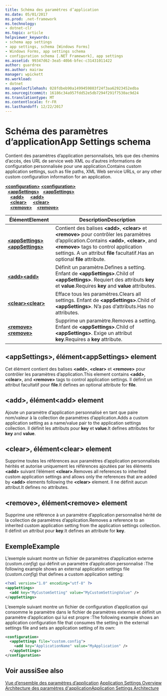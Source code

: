```yaml
---
title: Schéma des paramètres d’application
ms.date: 05/01/2017
ms.prod: .net-framework
ms.technology:
- dotnet-clr
ms.topic: article
helpviewer_keywords:
- schema app settings
- app settings, schema [Windows Forms]
- Windows Forms, app settings schema
- configuration schema [.NET Framework], app settings
ms.assetid: 99347d62-3ea5-40b6-bfec-c31431011422
author: guardrex
ms.author: mairaw
manager: wpickett
ms.workload:
- dotnet
ms.openlocfilehash: 028fdbeb90a1499459803f24f3aa62923452edba
ms.sourcegitcommit: 16186c34a957fdd52e5db7294f291f7530ac9d24
ms.translationtype: MT
ms.contentlocale: fr-FR
ms.lasthandoff: 12/22/2017
---
```

# <a name="app-settings-schema"></a><span data-ttu-id="6cb63-102">Schéma des paramètres d’application</span><span class="sxs-lookup"><span data-stu-id="6cb63-102">App Settings schema</span></span>

<span data-ttu-id="6cb63-103">Contient des paramètres d’application personnalisés, tels que des chemins d’accès, des URL de service web XML ou d’autres informations de configuration personnalisée pour une application.</span><span class="sxs-lookup"><span data-stu-id="6cb63-103">Contains custom application settings, such as file paths, XML Web service URLs, or any other custom configuration information for an application.</span></span>

<span data-ttu-id="6cb63-104">[**\<configuration>**](~/docs/framework/configure-apps/file-schema/configuration-element.md) </span><span class="sxs-lookup"><span data-stu-id="6cb63-104">[**\<configuration>**](~/docs/framework/configure-apps/file-schema/configuration-element.md) </span></span>  
<span data-ttu-id="6cb63-105">&nbsp;&nbsp;[**\<appSettings>**](~/docs/framework/configure-apps/file-schema/appsettings/appsettings-element-for-configuration.md) </span><span class="sxs-lookup"><span data-stu-id="6cb63-105">&nbsp;&nbsp;[**\<appSettings>**](~/docs/framework/configure-apps/file-schema/appsettings/appsettings-element-for-configuration.md) </span></span>  
<span data-ttu-id="6cb63-106">&nbsp;&nbsp;&nbsp;&nbsp;[**\<add>**](~/docs/framework/configure-apps/file-schema/appsettings/add-element-for-appsettings.md) </span><span class="sxs-lookup"><span data-stu-id="6cb63-106">&nbsp;&nbsp;&nbsp;&nbsp;[**\<add>**](~/docs/framework/configure-apps/file-schema/appsettings/add-element-for-appsettings.md) </span></span>  
<span data-ttu-id="6cb63-107">&nbsp;&nbsp;&nbsp;&nbsp;[**\<clear>**](~/docs/framework/configure-apps/file-schema/appsettings/clear-element-for-appsettings.md) </span><span class="sxs-lookup"><span data-stu-id="6cb63-107">&nbsp;&nbsp;&nbsp;&nbsp;[**\<clear>**](~/docs/framework/configure-apps/file-schema/appsettings/clear-element-for-appsettings.md) </span></span>  
<span data-ttu-id="6cb63-108">&nbsp;&nbsp;&nbsp;&nbsp;[**\<remove>**](~/docs/framework/configure-apps/file-schema/appsettings/remove-element-for-appsettings.md)</span><span class="sxs-lookup"><span data-stu-id="6cb63-108">&nbsp;&nbsp;&nbsp;&nbsp;[**\<remove>**](~/docs/framework/configure-apps/file-schema/appsettings/remove-element-for-appsettings.md)</span></span>

| <span data-ttu-id="6cb63-109">Élément</span><span class="sxs-lookup"><span data-stu-id="6cb63-109">Element</span></span> | <span data-ttu-id="6cb63-110">Description</span><span class="sxs-lookup"><span data-stu-id="6cb63-110">Description</span></span> |
| ------- | ----------- |
| [<span data-ttu-id="6cb63-111">**\<appSettings>**</span><span class="sxs-lookup"><span data-stu-id="6cb63-111">**\<appSettings>**</span></span>](~/docs/framework/configure-apps/file-schema/appsettings/appsettings-element-for-configuration.md) | <span data-ttu-id="6cb63-112">Contient des balises **\<add>**, **\<clear>** et **\<remove>** pour contrôler les paramètres d’application.</span><span class="sxs-lookup"><span data-stu-id="6cb63-112">Contains **\<add>**, **\<clear>**, and **\<remove>** tags to control application settings.</span></span> <span data-ttu-id="6cb63-113">A un attribut **file** facultatif.</span><span class="sxs-lookup"><span data-stu-id="6cb63-113">Has an optional **file** attribute.</span></span> |
| [<span data-ttu-id="6cb63-114">**\<add>**</span><span class="sxs-lookup"><span data-stu-id="6cb63-114">**\<add>**</span></span>](~/docs/framework/configure-apps/file-schema/appsettings/add-element-for-appsettings.md) | <span data-ttu-id="6cb63-115">Définit un paramètre.</span><span class="sxs-lookup"><span data-stu-id="6cb63-115">Defines a setting.</span></span> <span data-ttu-id="6cb63-116">Enfant de **\<appSettings>**.</span><span class="sxs-lookup"><span data-stu-id="6cb63-116">Child of **\<appSettings>**.</span></span> <span data-ttu-id="6cb63-117">Requiert des attributs **key** et **value**.</span><span class="sxs-lookup"><span data-stu-id="6cb63-117">Requires **key** and **value** attributes.</span></span> |
| [<span data-ttu-id="6cb63-118">**\<clear>**</span><span class="sxs-lookup"><span data-stu-id="6cb63-118">**\<clear>**</span></span>](~/docs/framework/configure-apps/file-schema/appsettings/clear-element-for-appsettings.md) | <span data-ttu-id="6cb63-119">Efface tous les paramètres.</span><span class="sxs-lookup"><span data-stu-id="6cb63-119">Clears all settings.</span></span> <span data-ttu-id="6cb63-120">Enfant de **\<appSettings>**.</span><span class="sxs-lookup"><span data-stu-id="6cb63-120">Child of **\<appSettings>**.</span></span> <span data-ttu-id="6cb63-121">N’a pas d’attributs.</span><span class="sxs-lookup"><span data-stu-id="6cb63-121">Has no attributes.</span></span> |
| [<span data-ttu-id="6cb63-122">**\<remove>**</span><span class="sxs-lookup"><span data-stu-id="6cb63-122">**\<remove>**</span></span>](~/docs/framework/configure-apps/file-schema/appsettings/remove-element-for-appsettings.md) | <span data-ttu-id="6cb63-123">Supprime un paramètre.</span><span class="sxs-lookup"><span data-stu-id="6cb63-123">Removes a setting.</span></span> <span data-ttu-id="6cb63-124">Enfant de **\<appSettings>**.</span><span class="sxs-lookup"><span data-stu-id="6cb63-124">Child of **\<appSettings>**.</span></span> <span data-ttu-id="6cb63-125">Exige un attribut **key**.</span><span class="sxs-lookup"><span data-stu-id="6cb63-125">Requires a **key** attribute.</span></span> |

## <a name="appsettings-element"></a><span data-ttu-id="6cb63-126">\<appSettings>, élément</span><span class="sxs-lookup"><span data-stu-id="6cb63-126">\<appSettings> element</span></span>

<span data-ttu-id="6cb63-127">Cet élément contient des balises **\<add>**, **\<clear>** et **\<remove>** pour contrôler les paramètres d’application.</span><span class="sxs-lookup"><span data-stu-id="6cb63-127">This element contains **\<add>**, **\<clear>**, and **\<remove>** tags to control application settings.</span></span> <span data-ttu-id="6cb63-128">Il définit un attribut facultatif pour **file**.</span><span class="sxs-lookup"><span data-stu-id="6cb63-128">It defines an optional attribute for **file**.</span></span>

## <a name="add-element"></a><span data-ttu-id="6cb63-129">\<add>, élément</span><span class="sxs-lookup"><span data-stu-id="6cb63-129">\<add> element</span></span>

<span data-ttu-id="6cb63-130">Ajoute un paramètre d’application personnalisé en tant que paire nom/valeur à la collection de paramètres d’application.</span><span class="sxs-lookup"><span data-stu-id="6cb63-130">Adds a custom application setting as a name/value pair to the application settings collection.</span></span> <span data-ttu-id="6cb63-131">Il définit les attributs pour **key** et **value**.</span><span class="sxs-lookup"><span data-stu-id="6cb63-131">It defines attributes for **key** and **value**.</span></span>

## <a name="clear-element"></a><span data-ttu-id="6cb63-132">\<clear>, élément</span><span class="sxs-lookup"><span data-stu-id="6cb63-132">\<clear> element</span></span>

<span data-ttu-id="6cb63-133">Supprime toutes les références aux paramètres d’application personnalisés hérités et autorise uniquement les références ajoutées par les éléments **\<add>** suivant l’élément **\<clear>**.</span><span class="sxs-lookup"><span data-stu-id="6cb63-133">Removes all references to inherited custom application settings and allows only the references that are added by **\<add>** elements following the **\<clear>** element.</span></span> <span data-ttu-id="6cb63-134">Il ne définit aucun attribut.</span><span class="sxs-lookup"><span data-stu-id="6cb63-134">It defines no attributes.</span></span>

## <a name="remove-element"></a><span data-ttu-id="6cb63-135">\<remove>, élément</span><span class="sxs-lookup"><span data-stu-id="6cb63-135">\<remove> element</span></span>

<span data-ttu-id="6cb63-136">Supprime une référence à un paramètre d’application personnalisé hérité de la collection de paramètres d’application.</span><span class="sxs-lookup"><span data-stu-id="6cb63-136">Removes a reference to an inherited custom application setting from the application settings collection.</span></span> <span data-ttu-id="6cb63-137">Il définit un attribut pour **key**.</span><span class="sxs-lookup"><span data-stu-id="6cb63-137">It defines an attribute for **key**.</span></span>

## <a name="example"></a><span data-ttu-id="6cb63-138">Exemple</span><span class="sxs-lookup"><span data-stu-id="6cb63-138">Example</span></span>

<span data-ttu-id="6cb63-139">L’exemple suivant montre un fichier de paramètres d’application externe (*custom.config*) qui définit un paramètre d’application personnalisé :</span><span class="sxs-lookup"><span data-stu-id="6cb63-139">The following example shows an external application settings file (*custom.config*) that defines a custom application setting:</span></span>

```xml
<?xml version="1.0" encoding="utf-8" ?>
<appSettings>
  <add key="MyCustomSetting" value="MyCustomSettingValue" />
</appSettings>
```

<span data-ttu-id="6cb63-140">L’exemple suivant montre un fichier de configuration d’application qui consomme le paramètre dans le fichier de paramètres externes et définit un paramètre d’application qui lui est propre :</span><span class="sxs-lookup"><span data-stu-id="6cb63-140">The following example shows an application configuration file that consumes the setting in the external settings file and sets an application setting of its own:</span></span>

```xml
<configuration>
  <appSettings file="custom.config">
    <add key="ApplicationName" value="MyApplication" />
  </appSettings>
</configuration>
```

## <a name="see-also"></a><span data-ttu-id="6cb63-141">Voir aussi</span><span class="sxs-lookup"><span data-stu-id="6cb63-141">See also</span></span>

<span data-ttu-id="6cb63-142">[Vue d’ensemble des paramètres d’application](~/docs/framework/winforms/advanced/application-settings-overview.md) </span><span class="sxs-lookup"><span data-stu-id="6cb63-142">[Application Settings Overview](~/docs/framework/winforms/advanced/application-settings-overview.md) </span></span>  
[<span data-ttu-id="6cb63-143">Architecture des paramètres d'application</span><span class="sxs-lookup"><span data-stu-id="6cb63-143">Application Settings Architecture</span></span>](~/docs/framework/winforms/advanced/application-settings-architecture.md)
